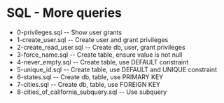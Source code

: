 # SQL - More queries
- 0-privileges.sql -- Show user grants
- 1-create_user.sql -- Create user and grant privileges
- 2-create_read_user.sql -- Create db, user, grant privileges
- 3-force_name.sql -- Create table, ensure value is not null
- 4-never_empty.sql -- Create table, use DEFAULT constraint
- 5-unique_id.sql --  Create table, use DEFAULT and UNIQUE constraint
- 6-states.sql -- Create db, table, use PRIMARY KEY
- 7-cities.sql -- Create db, table, use FOREIGN KEY
- 8-cities_of_california_subquery.sql -- Use subquery

